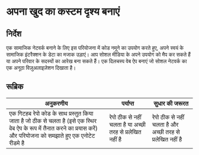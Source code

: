 # अपना खुद का कस्टम दृश्य बनाएं

## निर्देश

एक सामाजिक नेटवर्क बनाने के लिए इस परियोजना में कोड नमूने का उपयोग करते हुए, अपने स्वयं के सामाजिक इंटरैक्शन के डेटा का मजाक उड़ाएं। आप सोशल मीडिया के अपने उपयोग को मैप कर सकते हैं या अपने परिवार के सदस्यों का आरेख बना सकते हैं। एक दिलचस्प वेब ऐप बनाएं जो सोशल नेटवर्क का एक अनूठा विज़ुअलाइज़ेशन दिखाता है।
## रूब्रिक

अनुकरणीय | पर्याप्त | सुधार की जरूरत
--- | --- | -- |
एक गिटहब रेपो कोड के साथ प्रस्तुत किया जाता है जो ठीक से चलता है (इसे एक स्थिर वेब ऐप के रूप में तैनात करने का प्रयास करें) और परियोजना को समझाते हुए एक एनोटेट रीडमे है | रेपो ठीक से नहीं चलता है या अच्छी तरह से प्रलेखित नहीं है | रेपो ठीक से नहीं चलता है और अच्छी तरह से प्रलेखित नहीं है